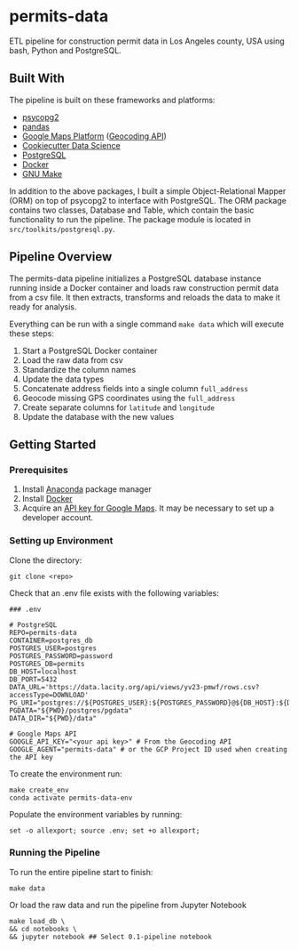 permits-data
==============================

ETL pipeline for construction permit data in Los Angeles county, USA using bash, Python and PostgreSQL.

## Built With
The pipeline is built on these frameworks and platforms:
* [psycopg2](https://pypi.org/project/psycopg2/)
* [pandas](https://pandas.pydata.org/)
* [Google Maps Platform](https://developers.google.com/maps/documentation) ([Geocoding API](https://developers.google.com/maps/documentation/geocoding/start))
* [Cookiecutter Data Science](https://drivendata.github.io/cookiecutter-data-science/)
* [PostgreSQL](https://www.postgresql.org/)
* [Docker](https://docs.docker.com/get-docker/)
* [GNU Make](https://www.gnu.org/software/make/)

In addition to the above packages, I built a simple Object-Relational Mapper (ORM) on top of psycopg2 to interface with PostgreSQL. The ORM package contains two classes, Database and Table, which contain the basic functionality
to run the pipeline. The package module is located in `src/toolkits/postgresql.py`.

## Pipeline Overview
The permits-data pipeline initializes a PostgreSQL database instance running inside a Docker container and loads raw construction permit data from a csv file. It then extracts, transforms and reloads the data to make it ready for analysis. 

Everything can be run with a single command `make data` which will execute these steps:
1) Start a PostgreSQL Docker container 
2) Load the raw data from csv
3) Standardize the column names
4) Update the data types
5) Concatenate address fields into a single column `full_address`
6) Geocode missing GPS coordinates using the `full_address`
7) Create separate columns for `latitude` and `longitude`
8) Update the database with the new values

## Getting Started

### Prerequisites
1) Install [Anaconda](https://docs.anaconda.com/anaconda/install/) package manager
2) Install [Docker](https://docs.docker.com/get-docker/)
3) Acquire an [API key for Google Maps](https://developers.google.com/maps/documentation/geocoding/get-api-key). It may be necessary to set up a developer account.

### Setting up Environment
Clone the directory:
  ```
  git clone <repo>
  ```
Check that an .env file exists with the following variables:
   ```
   ### .env

   # PostgreSQL
   REPO=permits-data
   CONTAINER=postgres_db
   POSTGRES_USER=postgres
   POSTGRES_PASSWORD=password
   POSTGRES_DB=permits
   DB_HOST=localhost
   DB_PORT=5432
   DATA_URL='https://data.lacity.org/api/views/yv23-pmwf/rows.csv?accessType=DOWNLOAD'
   PG_URI="postgres://${POSTGRES_USER}:${POSTGRES_PASSWORD}@${DB_HOST}:${DB_PORT}/shield"
   PGDATA="${PWD}/postgres/pgdata"
   DATA_DIR="${PWD}/data"

   # Google Maps API
   GOOGLE_API_KEY="<your api key>" # From the Geocoding API
   GOOGLE_AGENT="permits-data" # or the GCP Project ID used when creating the API key
   ```

To create the environment run:
  ```
  make create_env
  conda activate permits-data-env
  ```
Populate the environment variables by running:
  ```
  set -o allexport; source .env; set +o allexport;
  ```

### Running the Pipeline

  To run the entire pipeline start to finish:
  ```
  make data
  ``` 

  Or load the raw data and run the pipeline from Jupyter Notebook
  ```
  make load_db \
  && cd notebooks \
  && jupyter notebook ## Select 0.1-pipeline notebook
  ```

